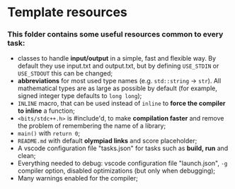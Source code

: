# Template resources
### This folder contains some useful resources common to every task:
- classes to handle **input/output** in a simple, fast and flexible way. By default they use input.txt and output.txt, but by defining ``USE_STDIN`` or ``USE_STDOUT`` this can be changed;
- **abbreviations** for most used type names (e.g. ``std::string`` -> ``str``). All mathematical types are as large as possible by default (for example, signed integer type defaults to ``long long``);
- ``INLINE`` macro, that can be used instead of ``inline`` to **force the compiler to inline** a function;
- ``<bits/stdc++.h>`` is #include'd, to make **compilation faster** and remove the problem of remembering the name of a library;
- ``main()`` with ``return 0``;
- ``README.md`` with default **olympiad links** and score placeholder;
- A vscode configuration file "tasks.json" for tasks such as **build, run** and clean;
- Everything needed to debug: vscode configuration file "launch.json", ``-g`` compiler option, disabled optimizations (but only when debugging);
- Many warnings enabled for the compiler;
<!--# [ ()](https://training.olinfo.it/#/task//statement)
<!--Score: /100